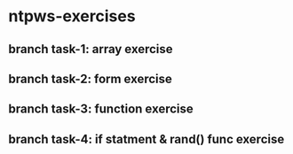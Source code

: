 # ntpws-exercises

## branch task-1: array exercise
## branch task-2: form exercise
## branch task-3: function exercise
## branch task-4: if statment & rand() func exercise